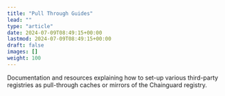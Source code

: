 ```yaml
---
title: "Pull Through Guides"
lead: ""
type: "article"
date: 2024-07-09T08:49:15+00:00
lastmod: 2024-07-09T08:49:15+00:00
draft: false
images: []
weight: 100
---
```


Documentation and resources explaining how to set-up various third-party registries as pull-through caches
or mirrors of the Chainguard registry.
